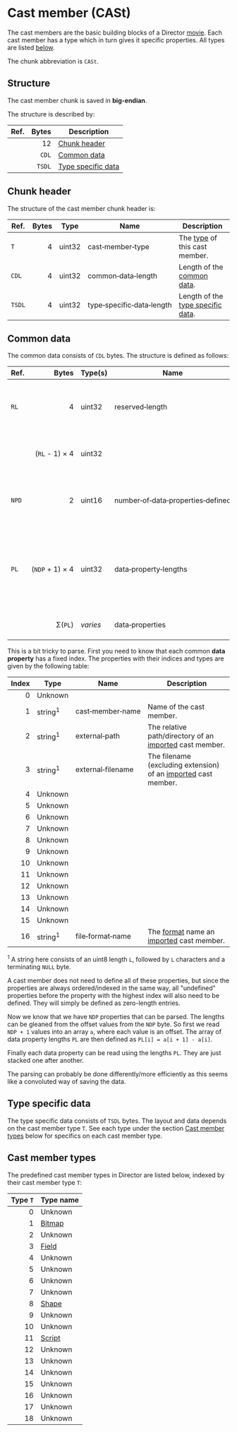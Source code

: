 # Cast member (CASt)

The cast members are the basic building blocks of a Director [movie](../readme.md#director-overview). Each cast member
has a type which in turn gives it specific properties. All types are listed [below](#cast-member-types).

The chunk abbreviation is `CASt`.

## Structure

The cast member chunk is saved in **big-endian**.

The structure is described by:

Ref.   | Bytes  | Description
---    | ---:   | ---
&nbsp; | 12     | [Chunk header](#chunk-header)
&nbsp; | `CDL`  | [Common data](#common-data)
&nbsp; | `TSDL` | [Type specific data](#type-specific-data)

## Chunk header

The structure of the cast member chunk header is:

Ref.   | Bytes | Type   | Name                                        | Description
---    | ---:  | ---    | ---                                         | ---
`T`    | 4     | uint32 | cast&#8209;member&#8209;type                | The [type](#cast-member-types) of this cast member.
`CDL`  | 4     | uint32 | common&#8209;data&#8209;length              | Length of the [common data](#common-data).
`TSDL` | 4     | uint32 | type&#8209;specific&#8209;data&#8209;length | Length of the [type specific data](#type-specific-data).

## Common data

The common data consists of `CDL` bytes. The structure is defined as follows:

Ref.   | Bytes                                     | Type(s)  | Name                                                      | Description
---    | ---:                                      | ---      | ---                                                       | ---
`RL`   | 4                                         | uint32   | reserved&#8209;length                                     | The length of the **reserved block** (including self).
&nbsp; | (`RL`&nbsp;-&nbsp;1)&nbsp;&times;&nbsp;4  | uint32   | &nbsp;                                                    | **Reserved block**. Unknown purpose.
`NPD`  | 2                                         | uint16   | number&#8209;of&#8209;data&#8209;properties&#8209;defined | The number of **data properties** defined for this chunk.
`PL`   | (`NDP`&nbsp;+&nbsp;1)&nbsp;&times;&nbsp;4 | uint32   | data&#8209;property&#8209;lengths                         | Array of **data property** lengths (the raw uint32 values are offsets, see explanation below).
&nbsp; | &Sigma;(`PL`)                             | *varies* | data&#8209;properties                                     | Array of **data properties**.

This is a bit tricky to parse. First you need to know that each common **data property** has a fixed index. The
properties with their indices and types are given by the following table:

Index | Type               | Name                         | Description
---:  | ---                | ---                          | ---
0     | Unknown            | &nbsp;                       | &nbsp;
1     | string<sup>1</sup> | cast&#8209;member&#8209;name | Name of the cast member.
2     | string<sup>1</sup> | external&#8209;path          | The relative path/directory of an [imported](#TODO) cast member.
3     | string<sup>1</sup> | external&#8209;filename      | The filename (excluding extension) of an [imported](#TODO) cast member.
4     | Unknown            | &nbsp;                       | &nbsp;
5     | Unknown            | &nbsp;                       | &nbsp;
6     | Unknown            | &nbsp;                       | &nbsp;
7     | Unknown            | &nbsp;                       | &nbsp;
8     | Unknown            | &nbsp;                       | &nbsp;
9     | Unknown            | &nbsp;                       | &nbsp;
10    | Unknown            | &nbsp;                       | &nbsp;
11    | Unknown            | &nbsp;                       | &nbsp;
12    | Unknown            | &nbsp;                       | &nbsp;
13    | Unknown            | &nbsp;                       | &nbsp;
14    | Unknown            | &nbsp;                       | &nbsp;
15    | Unknown            | &nbsp;                       | &nbsp;
16    | string<sup>1</sup> | file&#8209;format&#8209;name | The [format](#TODO) name an [imported](#TODO) cast member.

<sup>1</sup> A string here consists of an uint8 length `L`, followed by `L` characters and a terminating `NULL` byte.

A cast member does not need to define all of these properties, but since the properties are always ordered/indexed in
the same way, all "undefined" properties before the property with the highest index will also need to be defined. They
will simply be defined as zero-length entries.

Now we know that we have `NDP` properties that can be parsed. The lengths can be gleaned from the offset values from the
`NDP` byte. So first we read `NDP + 1` values into an array `a`, where each value is an offset. The array of data
property lengths `PL` are then defined as `PL[i] = a[i + 1] - a[i]`.

Finally each data property can be read using the lengths `PL`. They are just stacked one after another.

The parsing can probably be done differently/more efficiently as this seems like a convoluted way of saving the data.

## Type specific data

The type specific data consists of `TSDL` bytes. The layout and data depends on the cast member type `T`. See each type
under the section [Cast member types](#cast-member-types) below for specifics on each cast member type.

## Cast member types

The predefined cast member types in Director are listed below, indexed by their cast member type `T`:

Type `T` | Type name
---:     | ---
0        | Unknown
1        | [Bitmap](./castmembers/bitmap.md)
2        | Unknown
3        | [Field](./castmembers/field.md)
4        | Unknown
5        | Unknown
6        | Unknown
7        | Unknown
8        | [Shape](./castmembers/shape.md)
9        | Unknown
10       | Unknown
11       | [Script](./castmembers/script.md)
12       | Unknown
13       | Unknown
14       | Unknown
15       | Unknown
16       | Unknown
17       | Unknown
18       | Unknown
